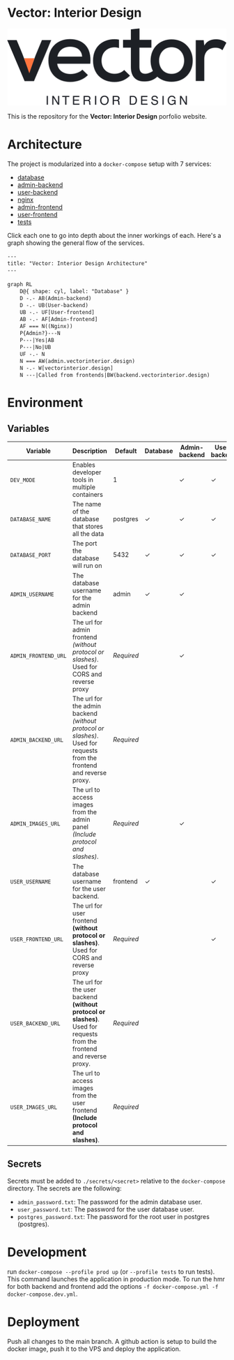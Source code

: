 # Vector: Interior Design

![Vector: Interior Design](/images/logo.png)

This is the repository for the **Vector: Interior Design** porfolio website.

# Architecture

The project is modularized into a `docker-compose` setup with 7 services:

- [database](/database/)
- [admin-backend](/backend/src/admin/)
- [user-backend](/backend/src/user/)
- [nginx](/nginx/)
- [admin-frontend](/frontend/admin/)
- [user-frontend](/frontend/user/)
- [tests](/backend/tests/)

Click each one to go into depth about the inner workings of each. Here's a graph showing the general flow of the services.

```mermaid
---
title: "Vector: Interior Design Architecture"
---

graph RL
    D@{ shape: cyl, label: "Database" }
    D -.- AB(Admin-backend)
    D -.- UB(User-backend)
    UB -.- UF[User-frontend]
    AB -.- AF[Admin-frontend]
    AF === N((Nginx))
    P{Admin?}---N
    P---|Yes|AB
    P---|No|UB
    UF -.- N
    N === AW(admin.vectorinterior.design)
    N -.- W[vectorinterior.design]
    N ---|Called from frontends|BW(backend.vectorinterior.design)
```

# Environment

## Variables

| Variable             | Description                                                                                                            | Default    | Database | Admin-backend | User-backend | nginx | Admin-frontend | User-frontend | Tests |
| -------------------- | ---------------------------------------------------------------------------------------------------------------------- | ---------- | -------- | ------------- | ------------ | ----- | -------------- | ------------- | ----- |
| `DEV_MODE`           | Enables developer tools in multiple containers                                                                         | 1          |          | ✓             | ✓            | ✓     |                |               |       |
| `DATABASE_NAME`      | The name of the database that stores all the data                                                                      | postgres   | ✓        | ✓             | ✓            |       |                |               | ✓     |
| `DATABASE_PORT`      | The port the database will run on                                                                                      | 5432       | ✓        | ✓             | ✓            |       |                |               | ✓     |
| `ADMIN_USERNAME`     | The database username for the admin backend                                                                            | admin      | ✓        | ✓             |              |       |                |               |       |
| `ADMIN_FRONTEND_URL` | The url for admin frontend *(without protocol or slashes)*. Used for CORS and reverse proxy                            | *Required* |          | ✓             |              | ✓     |                |               |       |
| `ADMIN_BACKEND_URL`  | The url for the admin backend *(without protocol or slashes)*. Used for requests from the frontend and reverse proxy.  | *Required* |          |               |              | ✓     | ✓              |               |       |
| `ADMIN_IMAGES_URL`   | The url to access images from the admin panel *(Include protocol and slashes)*.                                        | *Required* |          | ✓             |              |       |                |               |       |
| `USER_USERNAME`      | The database username for the user backend.                                                                            | frontend   | ✓        |               | ✓            |       |                |               |       |
| `USER_FRONTEND_URL`  | The url for user frontend **(without protocol or slashes)**. Used for CORS and reverse proxy                           | *Required* |          |               | ✓            | ✓     |                |               |       |
| `USER_BACKEND_URL`   | The url for the user backend **(without protocol or slashes)**. Used for requests from the frontend and reverse proxy. | *Required* |          |               |              | ✓     |                | ✓             |       |
| `USER_IMAGES_URL`    | The url to access images from the user frontend **(Include protocol and slashes)**.                                    | *Required* |          |               |              |       |                | ✓             |       |

## Secrets

Secrets must be added to `./secrets/<secret>` relative to the `docker-compose` directory. The secrets are the following:

- `admin_password.txt`: The password for the admin database user.
- `user_password.txt`: The password for the user database user.
- `postgres_password.txt`: The password for the root user in postgres (postgres).

# Development

run `docker-compose --profile prod up` (or `--profile tests` to run tests). This command launches the application in production mode. To run the hmr for both backend and frontend add the options `-f docker-compose.yml -f docker-compose.dev.yml`.

# Deployment

Push all changes to the main branch. A github action is setup to build the docker image, push it to the VPS and deploy the application.
